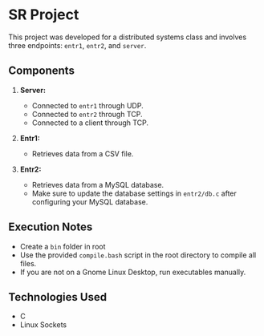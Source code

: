 # SR Project

This project was developed for a distributed systems class and involves three endpoints: `entr1`, `entr2`, and `server`.

## Components

1. **Server:**
   - Connected to `entr1` through UDP.
   - Connected to `entr2` through TCP.
   - Connected to a client through TCP.

2. **Entr1:**
   - Retrieves data from a CSV file.

3. **Entr2:**
   - Retrieves data from a MySQL database.
   - Make sure to update the database settings in `entr2/db.c` after configuring your MySQL database.

## Execution Notes

- Create a `bin` folder in root
- Use the provided `compile.bash` script in the root directory to compile all files.
- If you are not on a Gnome Linux Desktop, run executables manually.

## Technologies Used

- C
- Linux Sockets
